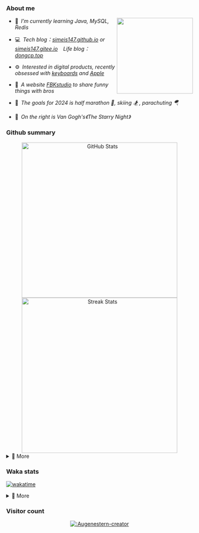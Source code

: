 ### About me

<img align="right" src="https://simeis147.oss-cn-shenzhen.aliyuncs.com/readme/IMG_6570%2820230611-230627%29.JPG" height="205">

- 🌱&ensp;*I’m currently learning Java, MySQL, Redis*

- 💻&ensp;*Tech blog：[simeis147.github.io](https://simeis147.github.io) or [simeis147.gitee.io](https://simeis147.gitee.io/) &ensp; Life blog：[dongcp.top](https://dongcp.top)*

- ⚙️&ensp;*Interested in digital products, recently obsessed with [keyboards](https://www.zfrontier.com/app/user/zae5QEwJmVroZk) and [Apple](http://www.apple.com)*

- 🔭&ensp;*A website [FBKstudio](https://fbkstudio.github.io/) to share funny things with bros* 

- 🌊&ensp;*The goals for 2024 is half marathon 🏃, skiing 🏂 , parachuting 🪂*

- 🌠&ensp;*On the right is Van Gogh's《The Starry Night》*

### Github summary

<div align="center"> 

<img src="https://github-readme-stats.vercel.app/api?username=simeis147&theme=transparent&hide_border=true&show_icons=true&count_private=true" alt="GitHub Stats" width="420" />

<img src="https://github-readme-streak-stats.herokuapp.com/?user=simeis147&theme=transparent&hide_border=true" alt="Streak Stats" width="420" />

</div>

<details>
<summary>📑 More</summary>
</br> 

<div align="center"> 
  
[<img src="https://github-profile-trophy.vercel.app/?username=simeis147&theme=nord&margin-w=25&row=1&column=7&no-frame=true&no-bg=true" alt="Github Summary" />](https://github.com/ryo-ma/github-profile-trophy)

![Steam Card](https://card.yuy1n.io/card/76561198798692343/gradient1,badge,group,bg-game-578080,games,badges,screenshots)

</div>

<!--  [<img src="https://github-readme-stats.vercel.app/api/top-langs/?username=simeis147&layout=compact&langs_count=10&hide_border=true&theme=transparent"/>](https://github.com/anuraghazra/github-readme-stats) -->
  
<!-- [![Ashutosh's github activity graph](https://github-readme-activity-graph.vercel.app/graph?username=simeis147&theme=react-dark)](https://github.com/ashutosh00710/github-readme-activity-graph) -->
  
</details>

### Waka stats

[![wakatime](https://wakatime.com/badge/user/fa238767-d1b2-496a-b6a7-115d077fa4e0.svg)](https://wakatime.com/@fa238767-d1b2-496a-b6a7-115d077fa4e0)

<details>
<summary>📑 More</summary>
</br>

<!--START_SECTION:waka-->
![Lines of code](https://img.shields.io/badge/From%20Hello%20World%20I%27ve%20Written-908.9%20thousand%20lines%20of%20code-blue)

**I'm an Early 🐤** 

```text
🌞 Morning                130 commits         ███░░░░░░░░░░░░░░░░░░░░░░   13.37 % 
🌆 Daytime                493 commits         █████████████░░░░░░░░░░░░   50.72 % 
🌃 Evening                262 commits         ███████░░░░░░░░░░░░░░░░░░   26.95 % 
🌙 Night                  87 commits          ██░░░░░░░░░░░░░░░░░░░░░░░   08.95 % 
```
📅 **I'm Most Productive on Tuesday** 

```text
Monday                   138 commits         ████░░░░░░░░░░░░░░░░░░░░░   14.20 % 
Tuesday                  188 commits         █████░░░░░░░░░░░░░░░░░░░░   19.34 % 
Wednesday                130 commits         ███░░░░░░░░░░░░░░░░░░░░░░   13.37 % 
Thursday                 134 commits         ███░░░░░░░░░░░░░░░░░░░░░░   13.79 % 
Friday                   165 commits         ████░░░░░░░░░░░░░░░░░░░░░   16.98 % 
Saturday                 105 commits         ███░░░░░░░░░░░░░░░░░░░░░░   10.80 % 
Sunday                   112 commits         ███░░░░░░░░░░░░░░░░░░░░░░   11.52 % 
```


📊 **This Week I Spent My Time On** 

```text
🕑︎ Time Zone: Asia/Shanghai

💬 Programming Languages: 
YAML                     1 hr 55 mins        ████████████░░░░░░░░░░░░░   46.95 % 
Python                   24 mins             ███░░░░░░░░░░░░░░░░░░░░░░   10.13 % 
Markdown                 22 mins             ██░░░░░░░░░░░░░░░░░░░░░░░   09.34 % 
Stylus                   22 mins             ██░░░░░░░░░░░░░░░░░░░░░░░   09.20 % 
JSON                     21 mins             ██░░░░░░░░░░░░░░░░░░░░░░░   08.76 % 

🔥 Editors: 
VS Code                  4 hrs 5 mins        █████████████████████████   100.00 % 

🐱‍💻 Projects: 
anzhiyu                  2 hrs 27 mins       ███████████████░░░░░░░░░░   59.93 % 
home-4.1.2               1 hr 7 mins         ███████░░░░░░░░░░░░░░░░░░   27.65 % 
Unknown Project          24 mins             ███░░░░░░░░░░░░░░░░░░░░░░   10.13 % 
hexo                     5 mins              █░░░░░░░░░░░░░░░░░░░░░░░░   02.29 % 
simeis147.github.io      0 secs              ░░░░░░░░░░░░░░░░░░░░░░░░░   00.01 % 

💻 Operating System: 
Windows                  2 hrs 57 mins       ██████████████████░░░░░░░   72.34 % 
Mac                      1 hr 7 mins         ███████░░░░░░░░░░░░░░░░░░   27.66 % 
```

**I Mostly Code in JavaScript** 

```text
JavaScript               4 repos             █████████░░░░░░░░░░░░░░░░   36.36 % 
Java                     4 repos             █████████░░░░░░░░░░░░░░░░   36.36 % 
TypeScript               3 repos             ███████░░░░░░░░░░░░░░░░░░   27.27 % 
```




<!--END_SECTION:waka-->

</details>

### Visitor count

<div align="center">

[![:Augenestern-creator](https://count.getloli.com/get/@:simeis147?theme=moebooru)](https://github.com/journey-ad/Moe-Counter)

</div>
